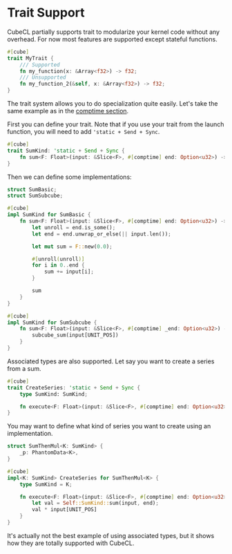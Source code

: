 # Trait Support

CubeCL partially supports trait to modularize your kernel code without any overhead. For now most
features are supported except stateful functions.

```rust
#[cube]
trait MyTrait {
    /// Supported
    fn my_function(x: &Array<f32>) -> f32;
    /// Unsupported
    fn my_function_2(&self, x: &Array<f32>) -> f32;
}
```

The trait system allows you to do specialization quite easily. Let's take the same example as in the
[comptime section](../core-features/comptime.md).

First you can define your trait. Note that if you use your trait from the launch function, you will
need to add `'static + Send + Sync`.

```rust
#[cube]
trait SumKind: 'static + Send + Sync {
    fn sum<F: Float>(input: &Slice<F>, #[comptime] end: Option<u32>) -> F;
}
```

Then we can define some implementations:

```rust
struct SumBasic;
struct SumSubcube;

#[cube]
impl SumKind for SumBasic {
    fn sum<F: Float>(input: &Slice<F>, #[comptime] end: Option<u32>) -> F {
        let unroll = end.is_some();
        let end = end.unwrap_or_else(|| input.len());

        let mut sum = F::new(0.0);

        #[unroll(unroll)]
        for i in 0..end {
            sum += input[i];
        }

        sum
    }
}

#[cube]
impl SumKind for SumSubcube {
    fn sum<F: Float>(input: &Slice<F>, #[comptime] _end: Option<u32>) -> F {
        subcube_sum(input[UNIT_POS])
    }
}
```

Associated types are also supported. Let say you want to create a series from a sum.

```rust
#[cube]
trait CreateSeries: 'static + Send + Sync {
    type SumKind: SumKind;

    fn execute<F: Float>(input: &Slice<F>, #[comptime] end: Option<u32>) -> F;
}
```

You may want to define what kind of series you want to create using an implementation.

```rust
struct SumThenMul<K: SumKind> {
    _p: PhantomData<K>,
}

#[cube]
impl<K: SumKind> CreateSeries for SumThenMul<K> {
    type SumKind = K;

    fn execute<F: Float>(input: &Slice<F>, #[comptime] end: Option<u32>) -> F {
        let val = Self::SumKind::sum(input, end);
        val * input[UNIT_POS]
    }
}
```

It's actually not the best example of using associated types, but it shows how they are totally
supported with CubeCL.
